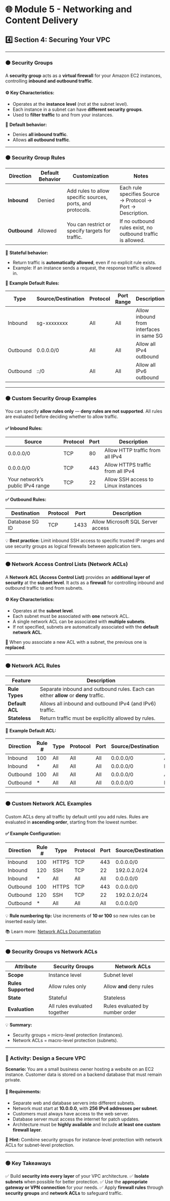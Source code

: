 # 🌐 Module 5 - Networking and Content Delivery

## 4️⃣ Section 4: Securing Your VPC

---

### 🟠 Security Groups

A **security group** acts as a **virtual firewall** for your Amazon EC2 instances, controlling **inbound and outbound traffic**.

#### ⚙️ Key Characteristics:

* Operates at the **instance level** (not at the subnet level).
* Each instance in a subnet can have **different security groups**.
* Used to **filter traffic** to and from your instances.

📘 **Default behavior:**

* Denies **all inbound traffic**.
* Allows **all outbound traffic**.

---

### 🟠 Security Group Rules

| Direction    | Default Behavior | Customization                                              | Notes                                                       |
| ------------ | ---------------- | ---------------------------------------------------------- | ----------------------------------------------------------- |
| **Inbound**  | Denied           | Add rules to allow specific sources, ports, and protocols. | Each rule specifies Source → Protocol → Port → Description. |
| **Outbound** | Allowed          | You can restrict or specify targets for traffic.           | If no outbound rules exist, no outbound traffic is allowed. |

🔹 **Stateful behavior:**

* Return traffic is **automatically allowed**, even if no explicit rule exists.
* Example: If an instance sends a request, the response traffic is allowed in.

🧱 **Example Default Rules:**

| Type     | Source/Destination | Protocol | Port Range | Description                              |
| -------- | ------------------ | -------- | ---------- | ---------------------------------------- |
| Inbound  | sg-xxxxxxxx        | All      | All        | Allow inbound from interfaces in same SG |
| Outbound | 0.0.0.0/0          | All      | All        | Allow all IPv4 outbound                  |
| Outbound | ::/0               | All      | All        | Allow all IPv6 outbound                  |

---

### 🟠 Custom Security Group Examples

You can specify **allow rules only** — **deny rules are not supported**.
All rules are evaluated before deciding whether to allow traffic.

#### ✅ **Inbound Rules:**

| Source                           | Protocol | Port | Description                         |
| -------------------------------- | -------- | ---- | ----------------------------------- |
| 0.0.0.0/0                        | TCP      | 80   | Allow HTTP traffic from all IPv4    |
| 0.0.0.0/0                        | TCP      | 443  | Allow HTTPS traffic from all IPv4   |
| Your network’s public IPv4 range | TCP      | 22   | Allow SSH access to Linux instances |

#### ✅ **Outbound Rules:**

| Destination    | Protocol | Port | Description                       |
| -------------- | -------- | ---- | --------------------------------- |
| Database SG ID | TCP      | 1433 | Allow Microsoft SQL Server access |

💡 **Best practice:** Limit inbound SSH access to specific trusted IP ranges and use security groups as logical firewalls between application tiers.

---

### 🟠 Network Access Control Lists (Network ACLs)

A **Network ACL (Access Control List)** provides an **additional layer of security** at the **subnet level**.
It acts as a **firewall** for controlling inbound and outbound traffic to and from subnets.

#### ⚙️ Key Characteristics:

* Operates at the **subnet level**.
* Each subnet must be associated with **one** network ACL.
* A single network ACL can be associated with **multiple subnets**.
* If not specified, subnets are automatically associated with the **default network ACL**.

📘 When you associate a new ACL with a subnet, the previous one is **replaced**.

---

### 🟠 Network ACL Rules

| Feature         | Description                                                                         |
| --------------- | ----------------------------------------------------------------------------------- |
| **Rule Types**  | Separate inbound and outbound rules. Each can either **allow** or **deny** traffic. |
| **Default ACL** | Allows all inbound and outbound IPv4 (and IPv6) traffic.                            |
| **Stateless**   | Return traffic must be explicitly allowed by rules.                                 |

🧱 **Example Default ACL:**

| Direction | Rule # | Type | Protocol | Port | Source/Destination | Action |
| --------- | ------ | ---- | -------- | ---- | ------------------ | ------ |
| Inbound   | 100    | All  | All      | All  | 0.0.0.0/0          | ALLOW  |
| Inbound   | *      | All  | All      | All  | 0.0.0.0/0          | DENY   |
| Outbound  | 100    | All  | All      | All  | 0.0.0.0/0          | ALLOW  |
| Outbound  | *      | All  | All      | All  | 0.0.0.0/0          | DENY   |

---

### 🟠 Custom Network ACL Examples

Custom ACLs deny all traffic by default until you add rules.
Rules are evaluated in **ascending order**, starting from the lowest number.

#### ✅ Example Configuration:

| Direction | Rule # | Type  | Protocol | Port | Source/Destination | Action |
| --------- | ------ | ----- | -------- | ---- | ------------------ | ------ |
| Inbound   | 100    | HTTPS | TCP      | 443  | 0.0.0.0/0          | ALLOW  |
| Inbound   | 120    | SSH   | TCP      | 22   | 192.0.2.0/24       | ALLOW  |
| Inbound   | *      | All   | All      | All  | 0.0.0.0/0          | DENY   |
| Outbound  | 100    | HTTPS | TCP      | 443  | 0.0.0.0/0          | ALLOW  |
| Outbound  | 120    | SSH   | TCP      | 22   | 192.0.2.0/24       | ALLOW  |
| Outbound  | *      | All   | All      | All  | 0.0.0.0/0          | DENY   |

💡 **Rule numbering tip:** Use increments of **10 or 100** so new rules can be inserted easily later.

📚 Learn more: [Network ACLs Documentation](https://docs.aws.amazon.com/vpc/latest/userguide/vpc-network-acls.html)

---

### 🟠 Security Groups vs Network ACLs

| Attribute           | Security Groups              | Network ACLs                    |
| ------------------- | ---------------------------- | ------------------------------- |
| **Scope**           | Instance level               | Subnet level                    |
| **Rules Supported** | Allow rules only             | Allow **and** deny rules        |
| **State**           | Stateful                     | Stateless                       |
| **Evaluation**      | All rules evaluated together | Rules evaluated by number order |

💡 **Summary:**

* Security groups = micro-level protection (instances).
* Network ACLs = macro-level protection (subnets).

---

### 🧩 Activity: Design a Secure VPC

**Scenario:**
You are a small business owner hosting a website on an EC2 instance. Customer data is stored on a backend database that must remain private.

#### 🧱 **Requirements:**

* Separate web and database servers into different subnets.
* Network must start at **10.0.0.0**, with **256 IPv4 addresses per subnet**.
* Customers must always have access to the web server.
* Database server must access the internet for patch updates.
* Architecture must be **highly available** and include **at least one custom firewall layer**.

🧠 **Hint:** Combine security groups for instance-level protection with network ACLs for subnet-level protection.

---

### 🟢 Key Takeaways

✅ Build **security into every layer** of your VPC architecture.
✅ **Isolate subnets** when possible for better protection.
✅ Use the **appropriate gateway or VPN connection** for your needs.
✅ Apply **firewall rules** through **security groups** and **network ACLs** to safeguard traffic.
